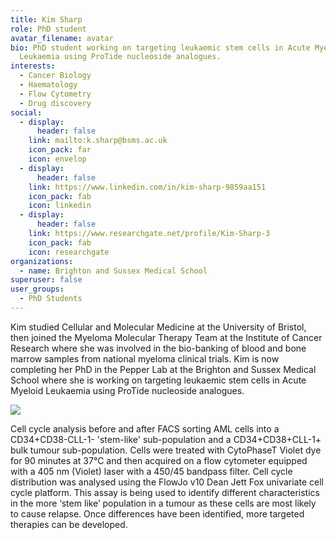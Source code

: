 ```yaml
---
title: Kim Sharp
role: PhD student
avatar_filename: avatar
bio: PhD student working on targeting leukaemic stem cells in Acute Myeloid
  Leukaemia using ProTide nucleoside analogues.
interests:
  - Cancer Biology
  - Haematology
  - Flow Cytometry
  - Drug discovery
social:
  - display:
      header: false
    link: mailto:k.sharp@bsms.ac.uk
    icon_pack: far
    icon: envelop
  - display:
      header: false
    link: https://www.linkedin.com/in/kim-sharp-9859aa151
    icon_pack: fab
    icon: linkedin
  - display:
      header: false
    link: https://www.researchgate.net/profile/Kim-Sharp-3
    icon_pack: fab
    icon: researchgate
organizations:
  - name: Brighton and Sussex Medical School
superuser: false
user_groups:
  - PhD Students
---
```

Kim studied Cellular and Molecular Medicine at the University of Bristol, then joined the Myeloma Molecular Therapy Team at the Institute of Cancer Research where she was involved in the bio-banking of blood and bone marrow samples from national myeloma clinical trials. Kim is now completing her PhD in the Pepper Lab at the Brighton and Sussex Medical School where she is working on targeting leukaemic stem cells in Acute Myeloid Leukaemia using ProTide nucleoside analogues.

![](kimImage.png)

Cell cycle analysis before and after FACS sorting AML cells into a CD34+CD38-CLL-1- 'stem-like' sub-population and a CD34+CD38+CLL-1+ bulk tumour sub-population. Cells were treated with CytoPhaseT Violet dye for 90 minutes at 37°C and then acquired on a flow cytometer equipped with a 405 nm (Violet) laser with a 450/45 bandpass filter. Cell cycle distribution was analysed using the FlowJo v10 Dean Jett Fox univariate cell cycle platform. This assay is being used to identify different characteristics in the more ‘stem like’ population in a tumour as these cells are most likely to cause relapse. Once differences have been identified, more targeted therapies can be developed.